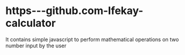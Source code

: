 # https---github.com-Ifekay-calculator
It contains simple javascript to perform mathematical operations on two number input by the user
